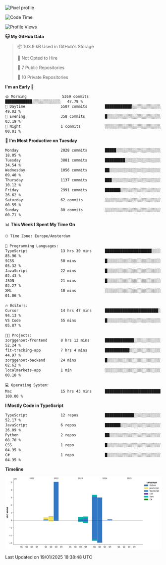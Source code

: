 ![Pixel profile](https://pixel-profile.vercel.app/api/github-stats?username=Atchferox&screen_effect=true&theme=rainbow
)


<!--START_SECTION:waka-->
![Code Time](http://img.shields.io/badge/Code%20Time-478%20hrs%2046%20mins-blue)

![Profile Views](http://img.shields.io/badge/Profile%20Views-0-blue)

**🐱 My GitHub Data** 

> 📦 103.9 kB Used in GitHub's Storage 
 > 
> 🚫 Not Opted to Hire
 > 
> 📜 7 Public Repositories 
 > 
> 🔑 10 Private Repositories 
 > 
**I'm an Early 🐤** 

```text
🌞 Morning                5369 commits        ████████████░░░░░░░░░░░░░   47.79 % 
🌆 Daytime                5507 commits        ████████████░░░░░░░░░░░░░   49.02 % 
🌃 Evening                358 commits         █░░░░░░░░░░░░░░░░░░░░░░░░   03.19 % 
🌙 Night                  1 commits           ░░░░░░░░░░░░░░░░░░░░░░░░░   00.01 % 
```
📅 **I'm Most Productive on Tuesday** 

```text
Monday                   2028 commits        █████░░░░░░░░░░░░░░░░░░░░   18.05 % 
Tuesday                  3881 commits        █████████░░░░░░░░░░░░░░░░   34.54 % 
Wednesday                1056 commits        ██░░░░░░░░░░░░░░░░░░░░░░░   09.40 % 
Thursday                 1137 commits        ███░░░░░░░░░░░░░░░░░░░░░░   10.12 % 
Friday                   2991 commits        ███████░░░░░░░░░░░░░░░░░░   26.62 % 
Saturday                 62 commits          ░░░░░░░░░░░░░░░░░░░░░░░░░   00.55 % 
Sunday                   80 commits          ░░░░░░░░░░░░░░░░░░░░░░░░░   00.71 % 
```


📊 **This Week I Spent My Time On** 

```text
🕑︎ Time Zone: Europe/Amsterdam

💬 Programming Languages: 
TypeScript               13 hrs 30 mins      █████████████████████░░░░   85.96 % 
SCSS                     50 mins             █░░░░░░░░░░░░░░░░░░░░░░░░   05.32 % 
JavaScript               22 mins             █░░░░░░░░░░░░░░░░░░░░░░░░   02.43 % 
JSON                     21 mins             █░░░░░░░░░░░░░░░░░░░░░░░░   02.27 % 
XML                      10 mins             ░░░░░░░░░░░░░░░░░░░░░░░░░   01.06 % 

🔥 Editors: 
Cursor                   14 hrs 47 mins      ████████████████████████░   94.13 % 
VS Code                  55 mins             █░░░░░░░░░░░░░░░░░░░░░░░░   05.87 % 

🐱‍💻 Projects: 
zorggenoot-frontend      8 hrs 12 mins       █████████████░░░░░░░░░░░░   52.24 % 
fit-tracking-app         7 hrs 4 mins        ███████████░░░░░░░░░░░░░░   44.97 % 
zorggenoot-backend       24 mins             █░░░░░░░░░░░░░░░░░░░░░░░░   02.62 % 
localmarkets-app         1 min               ░░░░░░░░░░░░░░░░░░░░░░░░░   00.18 % 

💻 Operating System: 
Mac                      15 hrs 43 mins      █████████████████████████   100.00 % 
```

**I Mostly Code in TypeScript** 

```text
TypeScript               12 repos            █████████████░░░░░░░░░░░░   52.17 % 
JavaScript               6 repos             ███████░░░░░░░░░░░░░░░░░░   26.09 % 
Python                   2 repos             ██░░░░░░░░░░░░░░░░░░░░░░░   08.70 % 
CSS                      1 repo              █░░░░░░░░░░░░░░░░░░░░░░░░   04.35 % 
C#                       1 repo              █░░░░░░░░░░░░░░░░░░░░░░░░   04.35 % 
```



**Timeline**

![Lines of Code chart](https://raw.githubusercontent.com/Atchferox/Atchferox/main/assets/bar_graph.png)


 Last Updated on 19/01/2025 18:38:48 UTC
<!--END_SECTION:waka-->
